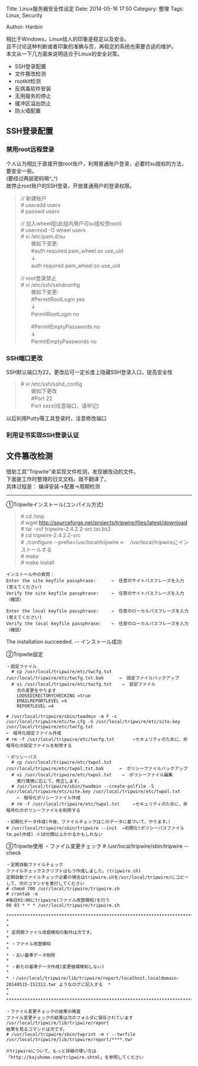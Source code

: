 Title: Linux服务器安全性设定
Date: 2014-05-16 17:50
Category: 整理
Tags: Linux, Security
<!-- Slug:  -->
Author: Hanbin
<!-- Summary: CentOS下搭建Apacha+PHP+FMS环境 -->

相比于Windows，Linux给人的印象是稳定以及安全。  
且不讨论这种判断或者印象的准确与否，再稳定的系统也需要合适的维护。  
本文从一下几方面来说明适合于Linux的安全对策。  

* SSH登录配置
* 文件篡改检测
* rootkit检测
* 反病毒软件安装
* 无用服务的停止
* 缓冲区溢出防止
* 防火墙配置  


## SSH登录配置
### 禁用root远程登录

个人认为相比于直接开放root账户，利用普通账户登录，必要时su提权的方法，要安全一些。  
(要经过两层密码嘛^_^)  
故停止root账户的SSH登录，开放普通用户的登录权限。

> // 新建账户  
> \# useradd userx  
> \# passwd userx  
>  
> // 加入wheel组(此组内用户可su提权至root)  
> \# usermod -G wheel userx  
> \# vi /etc/pam.d/su  
>  　　做如下变更:  
>  　　\#auth required pam_wheel.so use_uid  
>  　　↓  
>  　　auth required pam_wheel.so use_uid  
>  
> // root登录禁止  
> \# vi /etc/ssh/sshdconfig  
>  　　做如下变更:  
>  　　\#PermitRootLogin yes  
>  　　↓  
>  　　PermitRootLogin no  
>  
>  　　\#PermitEmptyPasswords no  
>  　　↓  
>  　　PermitEmptyPasswords no  

### SSH端口更改

SSH默认端口为22，更改后可一定长度上隐藏SSH登录入口，提高安全性

> \# vi /etc/ssh/sshd_config  
> 　　做如下更改  
> 　　\#Port 22  
> 　　Port xxxx(任意端口，请牢记)  

以后利用Putty等工具登录时，注意修改端口


### 利用证书实现SSH登录认证




## 文件篡改检测
  
借助工具"Tripwite"来实现文件检测，发现被改动的文件。  
下面是工作时整理的日文文档，就不翻译了。  
具体过程是： 编译安装->配置->周期检测  
  
----
①Tripwiteインストール(コンパイル方式)  
> \# cd /tmp  
> \# wget http://sourceforge.net/projects/tripwire/files/latest/download  
> \# tar -xvf tripwire-2.4.2.2-src.tar.bz2  
> \# cd tripwire-2.4.2.2-src  
> \# ./configure --prefix=/usr/local/tripwire	←　/usr/local/tripwireにインストールする  
> \# make  
> \# make install  
  
    インストール中の質問：
	Enter the site keyfile passphrase: 		←　任意のサイトパスフレーズを入力 (覚えてください)
	Verify the site keyfile passphrase: 	←　任意のサイトパスフレーズを入力（確認）

	Enter the local keyfile passphrase: 	←　任意のローカルパスフレーズを入力 (覚えてください)
	Verify the local keyfile passphrase: 	←　任意のローカルパスフレーズを入力（確認）
  
  The installation succeeded. -- インストール成功  

②Tripwite設定  

    ・設定ファイル  
	  # cp /usr/local/tripwire/etc/twcfg.txt /usr/local/tripwire/etc/twcfg.txt.bak 		←　設定ファイルバックアップ  
	  # vi /usr/local/tripwire/etc/twcfg.txt 	←　設定ファイル  
	    次の変更をやります  
		LOOSEDIRECTORYCHECKING =true  
		EMAILREPORTLEVEL =4  
		REPORTLEVEL =4  
    
	# /usr/local/tripwire/sbin/twadmin -m F -c /usr/local/tripwire/etc/tw.cfg -S /usr/local/tripwire/etc/site.key /usr/local/tripwire/etc/twcfg.txt
	←　暗号化設定ファイル作成
	# rm -f /usr/local/tripwire/etc/twcfg.txt		←セキュリティのために、非暗号化の設定ファイルを削除する

    ・ポリシーパス
	  # cp /usr/local/tripwire/etc/twpol.txt /usr/local/tripwire/etc/twpol.txt.bak 		←　ポリシーファイルバックアップ
	  # vi /usr/local/tripwire/etc/twpol.txt	←　ポリシーファイル編集
	    実行環境に応じて、修正します。
	  # /usr/local/tripwire/sbin/twadmin --create-polfile -S /usr/local/tripwire/etc/site.key /usr/local/tripwire/etc/twpol.txt
		←　暗号化ポリシーファイル作成
	  # rm -f /usr/local/tripwire/etc/twpol.txt		←セキュリティのために、非暗号化のポリシーファイルを削除する
  
    ・初期化データ作成(今後、ファイルチェックはこのデータに基づいて、やります。)
	# /usr/local/tripwire/sbin/tripwire --init 	←初期化(ポリシーパスファイルtm.pol作成) ※10分間以上かかるかもしれない
  
③Tripwite使用
    ・ファイル変更チェック
	# /usr/local/tripwire/sbin/tripwire --check
  
    ・定期自動ファイルチェック
	ファイルチェックスクリプトはもう作成しました。(tripwire.sh)
	定期自動ファイルチェック必要の場合はtripwire.shを/usr/local/tripwire/にコピーして、次のコマンドを実行してください
	# chmod 700 /usr/local/tripwire/tripwire.sh
	# crontab -e
	#毎日03:00にtripwire(ファイル改竄検知)を行う
	00 03 * * * /usr/local/tripwire/tripwire.sh

	*************************************************************************************************************
	*                                                                                                           *
	* 定周期ファイル改竄検知の動作は次です。                                                                    *
	* ・ファイル改竄検知                                                                                        *
	* ・古い基準データ削除                                                                                      *
	* ・新たの基準データ作成(変更循環検知しない)                                                                *
	* ・/usr/local/tripwire/lib/tripwire/report/localhost.localdomain-20140515-152312.twr ようなログに記入する  *
	*                                                                                                           *
	*************************************************************************************************************
	
    ・ファイル変更チェックの結果の検査
	ファイル変更チェックの結果は次のフォルダに保存されています
	/usr/local/tripwire/lib/tripwire/report
	結果を見るコマンドは次です。
	# /usr/local/tripwire/sbin/twprint -m r --twrfile /usr/local/tripwire/lib/tripwire/report/****.twr
  
    ※tripwireについて、もっと詳細の使い方は「http://kajuhome.com/tripwire.shtml」を参照してください

  
